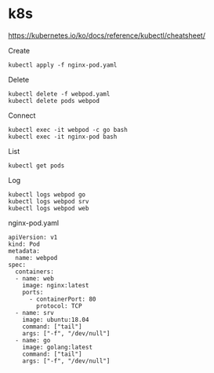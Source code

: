 # k8s  

https://kubernetes.io/ko/docs/reference/kubectl/cheatsheet/

Create

    kubectl apply -f nginx-pod.yaml

Delete

    kubectl delete -f webpod.yaml
    kubectl delete pods webpod

Connect

    kubectl exec -it webpod -c go bash
    kubectl exec -it nginx-pod bash

List

    kubectl get pods

Log

    kubectl logs webpod go
    kubectl logs webpod srv
    kubectl logs webpod web


nginx-pod.yaml

    apiVersion: v1
    kind: Pod
    metadata:
      name: webpod
    spec:
      containers:
      - name: web
        image: nginx:latest
        ports:
          - containerPort: 80
            protocol: TCP
      - name: srv
        image: ubuntu:18.04
        command: ["tail"]
        args: ["-f", "/dev/null"]
      - name: go
        image: golang:latest
        command: ["tail"]
        args: ["-f", "/dev/null"]
